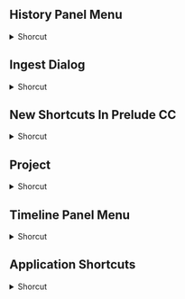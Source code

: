 
</details>

## History Panel Menu
<details>
           <summary>Shorcut</summary>

Shortcut | Description
------------ | -------------
Left Arrow | Step backward | 
Right Arrow | Step forward | 

</details>

## Ingest Dialog
<details>
           <summary>Shorcut</summary>

Shortcut | Description
------------ | -------------
C | Clear in out points | 
Ctrl + Left Arrow | Select directory list | 
Ctrl + Right Arrow | Select media list | 
Ctrl + Shift + V | Uncheck all | 
I | Set in point | 
O | Set out point | 
Shift + V | Check all | 
V | Check selected item(s) | 

</details>

## New Shortcuts In Prelude CC
<details>
           <summary>Shorcut</summary>

Shortcut | Description
------------ | -------------
, (Comma) | Insert clip(s) at the previous edit point | 
. (period) | Insert clip(s) at the next edit point | 
[ (Left angle bracket) | Move clips left | 
] (Right angle bracket) | Move clips right | 
D | Select clip at playhead | 
Q | Trim in point of selected clip to CTI | 
W | Trim out point of selected clip to CTI | 

</details>

## Project
<details>
           <summary>Shorcut</summary>

Shortcut | Description
------------ | -------------
New bin (Prelude CC) | Ctrl + B | 

</details>

## Timeline Panel Menu
<details>
           <summary>Shorcut</summary>

Shortcut | Description
------------ | -------------
Alt + Backspace | Ripple delete | 
Down Arrow | Show next screen | 
Up Arrow | Show previous screen | 

</details>

## Application Shortcuts
<details>
           <summary>Shorcut</summary>

Shortcut | Description
------------ | -------------
\' (accent under tilde) | Maximize or Restore frame | 
\- (hyphen) | Zoom out | 
= | Zoom in | 
\ | Zoom to clip | 
Alt + Shift + 1 | Workspace 1 | 
Alt + Shift + 2 | Workspace 2 | 
Alt + Shift + 3 | Workspace 3 | 
Alt + Shift + 4 | Workspace 4 | 
Alt + Shift + 5 | Workspace 5 | 
Alt + Shift + 6 | Workspace 6 | 
Alt + Shift + 7 | Workspace 7 | 
Alt + Shift + 8 | Workspace 8 | 
Alt + Shift + 9 | Workspace 9 | 
Ctrl + A | Select all | 
Ctrl + Alt + N | New project | 
Ctrl + C | Copy | 
Ctrl + Down Arrow | Select next clip | 
Ctrl + I | Ingest | 
Ctrl + Left Arrow | Select previous marker | 
Ctrl + N | Create rough cut | 
Ctrl + P | Export project | 
Ctrl + Q | Exit | 
Ctrl + Right Arrow | Select next marker | 
Ctrl + Shift + , (comma) | Select previous panel | 
Ctrl + Shift + . (period) | Select next panel | 
Ctrl + Shift + A | Deselect all | 
Ctrl + Shift + O | Open project | 
Ctrl + Shift + S | Save as | 
Ctrl + Shift + Space | Play in-out | 
Ctrl + Shift + W | Close project | 
Ctrl + Shift + Z | Redo | 
Ctrl + Up Arrow | Select previous clip | 
Ctrl + V | Paste | 
Ctrl + W | Close | 
Ctrl + X | Cut | 
Ctrl + Z | Undo | 
Delete | Clear | 
End | Go to time vew end | 
F1 | Adobe prelude help | 
Home | Go to time view start | 
J | Shuttle left | 
K | Shuttle stop | 
L | Shuttle right | 
Left Arrow | Step back | 
Right Arrow | Step forward | 
Shift + 1 | Project | 
Shift + 2 | Monitor | 
Shift + 3 | Timeline | 
Shift + 4 | Marker type | 
Shift + 5 | Marker inspector | 
Shift + 6 | Marker list | 
Shift + 7 | Metadata | 
Shift + = | Add selected markers | 
Shift + End | Go to selected clip end | 
Shift + F | Select find box | 
Shift + Home | Go to selected clip start | 
Shift + J | Shuttle slow left | 
Shift + L | Shuttle slow right | 
Shift + Left Arrow | Step back many frames - units | 
Shift + Right Arrow | Step forward many frames - units | 
Space | Play stop toggle | 
</details>
